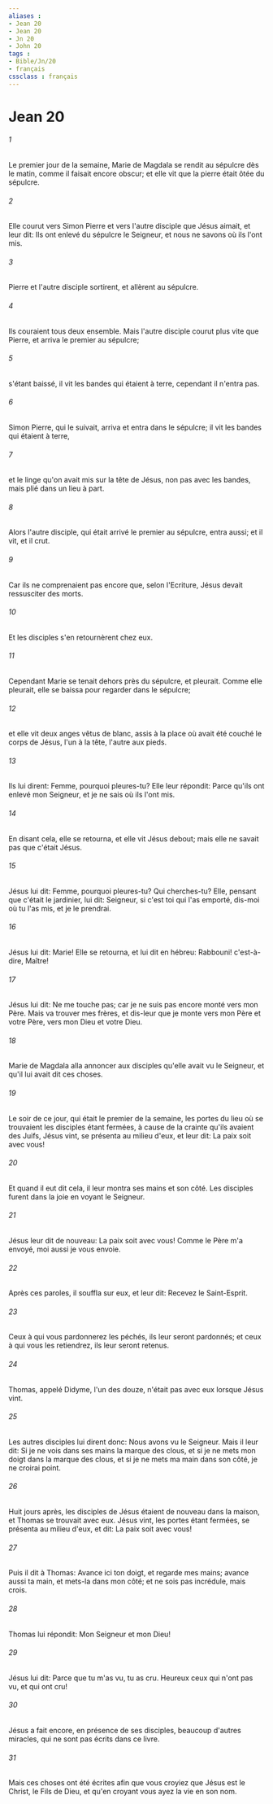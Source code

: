 ```yaml
---
aliases : 
- Jean 20
- Jean 20
- Jn 20
- John 20
tags : 
- Bible/Jn/20
- français
cssclass : français
---
```


# Jean 20

###### 1
Le premier jour de la semaine, Marie de Magdala se rendit au sépulcre dès le matin, comme il faisait encore obscur; et elle vit que la pierre était ôtée du sépulcre.
###### 2
Elle courut vers Simon Pierre et vers l'autre disciple que Jésus aimait, et leur dit: Ils ont enlevé du sépulcre le Seigneur, et nous ne savons où ils l'ont mis.
###### 3
Pierre et l'autre disciple sortirent, et allèrent au sépulcre.
###### 4
Ils couraient tous deux ensemble. Mais l'autre disciple courut plus vite que Pierre, et arriva le premier au sépulcre;
###### 5
s'étant baissé, il vit les bandes qui étaient à terre, cependant il n'entra pas.
###### 6
Simon Pierre, qui le suivait, arriva et entra dans le sépulcre; il vit les bandes qui étaient à terre,
###### 7
et le linge qu'on avait mis sur la tête de Jésus, non pas avec les bandes, mais plié dans un lieu à part.
###### 8
Alors l'autre disciple, qui était arrivé le premier au sépulcre, entra aussi; et il vit, et il crut.
###### 9
Car ils ne comprenaient pas encore que, selon l'Ecriture, Jésus devait ressusciter des morts.
###### 10
Et les disciples s'en retournèrent chez eux.
###### 11
Cependant Marie se tenait dehors près du sépulcre, et pleurait. Comme elle pleurait, elle se baissa pour regarder dans le sépulcre;
###### 12
et elle vit deux anges vêtus de blanc, assis à la place où avait été couché le corps de Jésus, l'un à la tête, l'autre aux pieds.
###### 13
Ils lui dirent: Femme, pourquoi pleures-tu? Elle leur répondit: Parce qu'ils ont enlevé mon Seigneur, et je ne sais où ils l'ont mis.
###### 14
En disant cela, elle se retourna, et elle vit Jésus debout; mais elle ne savait pas que c'était Jésus.
###### 15
Jésus lui dit: Femme, pourquoi pleures-tu? Qui cherches-tu? Elle, pensant que c'était le jardinier, lui dit: Seigneur, si c'est toi qui l'as emporté, dis-moi où tu l'as mis, et je le prendrai.
###### 16
Jésus lui dit: Marie! Elle se retourna, et lui dit en hébreu: Rabbouni! c'est-à-dire, Maître!
###### 17
Jésus lui dit: Ne me touche pas; car je ne suis pas encore monté vers mon Père. Mais va trouver mes frères, et dis-leur que je monte vers mon Père et votre Père, vers mon Dieu et votre Dieu.
###### 18
Marie de Magdala alla annoncer aux disciples qu'elle avait vu le Seigneur, et qu'il lui avait dit ces choses.
###### 19
Le soir de ce jour, qui était le premier de la semaine, les portes du lieu où se trouvaient les disciples étant fermées, à cause de la crainte qu'ils avaient des Juifs, Jésus vint, se présenta au milieu d'eux, et leur dit: La paix soit avec vous!
###### 20
Et quand il eut dit cela, il leur montra ses mains et son côté. Les disciples furent dans la joie en voyant le Seigneur.
###### 21
Jésus leur dit de nouveau: La paix soit avec vous! Comme le Père m'a envoyé, moi aussi je vous envoie.
###### 22
Après ces paroles, il souffla sur eux, et leur dit: Recevez le Saint-Esprit.
###### 23
Ceux à qui vous pardonnerez les péchés, ils leur seront pardonnés; et ceux à qui vous les retiendrez, ils leur seront retenus.
###### 24
Thomas, appelé Didyme, l'un des douze, n'était pas avec eux lorsque Jésus vint.
###### 25
Les autres disciples lui dirent donc: Nous avons vu le Seigneur. Mais il leur dit: Si je ne vois dans ses mains la marque des clous, et si je ne mets mon doigt dans la marque des clous, et si je ne mets ma main dans son côté, je ne croirai point.
###### 26
Huit jours après, les disciples de Jésus étaient de nouveau dans la maison, et Thomas se trouvait avec eux. Jésus vint, les portes étant fermées, se présenta au milieu d'eux, et dit: La paix soit avec vous!
###### 27
Puis il dit à Thomas: Avance ici ton doigt, et regarde mes mains; avance aussi ta main, et mets-la dans mon côté; et ne sois pas incrédule, mais crois.
###### 28
Thomas lui répondit: Mon Seigneur et mon Dieu!
###### 29
Jésus lui dit: Parce que tu m'as vu, tu as cru. Heureux ceux qui n'ont pas vu, et qui ont cru!
###### 30
Jésus a fait encore, en présence de ses disciples, beaucoup d'autres miracles, qui ne sont pas écrits dans ce livre.
###### 31
Mais ces choses ont été écrites afin que vous croyiez que Jésus est le Christ, le Fils de Dieu, et qu'en croyant vous ayez la vie en son nom.
